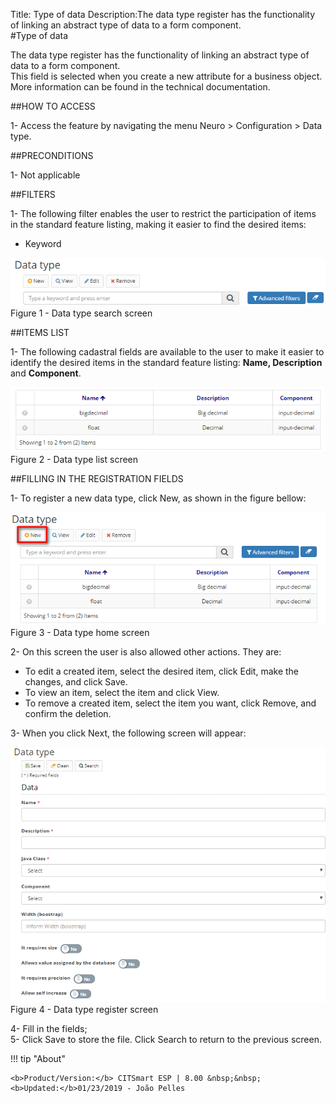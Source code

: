 Title: Type of data
Description:The data type register has the functionality of linking an abstract type of data to a form component.  
#Type of data  

The data type register has the functionality of linking an abstract type of data to a form component.  
This field is selected when you create a new attribute for a business object. More information can be found in the technical documentation.  

##HOW TO ACCESS  

1- Access the feature by navigating the menu Neuro > Configuration > Data type.    

##PRECONDITIONS

1- Not applicable  
 
##FILTERS  

1- The following filter enables the user to restrict the participation of items in the standard feature listing, making it easier to find the desired items:  

- Keyword  

![Screenshot](images/Data-type-fig01.png)   
Figure 1 - Data type search screen  

##ITEMS LIST  

1- The following cadastral fields are available to the user to make it easier to identify the desired items in the standard feature listing: **Name, Description** and **Component**.  

![Screenshot](images/Data-type-fig02.png)   
Figure 2 - Data type list screen  

##FILLING IN THE REGISTRATION FIELDS  

1- To register a new data type, click New, as shown in the figure bellow:  

![Screenshot](images/Data-type-fig03.png)     
Figure 3 - Data type home screen  

2- On this screen the user is also allowed other actions. They are:  

- To edit a created item, select the desired item, click Edit, make the changes, and click Save.  
- To view an item, select the item and click View.  
- To remove a created item, select the item you want, click Remove, and confirm the deletion.  

3- When you click Next, the following screen will appear:  

![Screenshot](images/Data-type-fig04.png)  
Figure 4 - Data type register screen

4- Fill in the fields;  
5- Click Save to store the file. Click Search to return to the previous screen.  



!!! tip "About"

    <b>Product/Version:</b> CITSmart ESP | 8.00 &nbsp;&nbsp;
    <b>Updated:</b>01/23/2019 - João Pelles  
